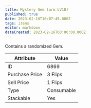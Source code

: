 ```yaml
---
title: Mystery Gem (arm LV18)
published: true
date: 2023-02-18T16:07:45.000Z
tags: items
editor: markdown
dateCreated: 2023-02-16T00:00:00.000Z
---
```


Contains a randomized Gem.

|Attribute|Value|
|-|-|
|ID|6869|
|Purchase Price|3 Flips|
|Sell Price|1 Flips|
|Type|Consumable|
|Stackable|Yes|

